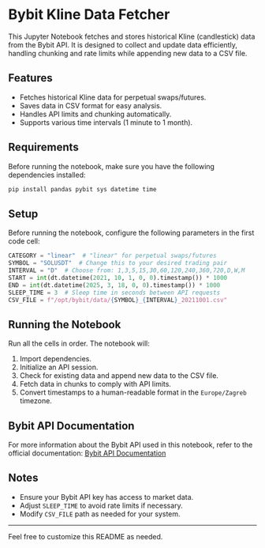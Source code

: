 # Bybit Kline Data Fetcher

This Jupyter Notebook fetches and stores historical Kline (candlestick) data from the Bybit API. It is designed to collect and update data efficiently, handling chunking and rate limits while appending new data to a CSV file.

## Features
- Fetches historical Kline data for perpetual swaps/futures.
- Saves data in CSV format for easy analysis.
- Handles API limits and chunking automatically.
- Supports various time intervals (1 minute to 1 month).

## Requirements

Before running the notebook, make sure you have the following dependencies installed:

```sh
pip install pandas pybit sys datetime time
```

## Setup

Before running the notebook, configure the following parameters in the first code cell:

```python
CATEGORY = "linear"  # "linear" for perpetual swaps/futures
SYMBOL = "SOLUSDT"  # Change this to your desired trading pair
INTERVAL = "D"  # Choose from: 1,3,5,15,30,60,120,240,360,720,D,W,M
START = int(dt.datetime(2021, 10, 1, 0, 0).timestamp()) * 1000
END = int(dt.datetime(2025, 3, 18, 0, 0).timestamp()) * 1000
SLEEP_TIME = 3  # Sleep time in seconds between API requests
CSV_FILE = f"/opt/bybit/data/{SYMBOL}_{INTERVAL}_20211001.csv"
```

## Running the Notebook

Run all the cells in order. The notebook will:

1. Import dependencies.
2. Initialize an API session.
3. Check for existing data and append new data to the CSV file.
4. Fetch data in chunks to comply with API limits.
5. Convert timestamps to a human-readable format in the `Europe/Zagreb` timezone.

## Bybit API Documentation
For more information about the Bybit API used in this notebook, refer to the official documentation:
[Bybit API Documentation](https://bybit-exchange.github.io/docs/v5/market/kline)

## Notes
- Ensure your Bybit API key has access to market data.
- Adjust `SLEEP_TIME` to avoid rate limits if necessary.
- Modify `CSV_FILE` path as needed for your system.


---

Feel free to customize this README as needed.
